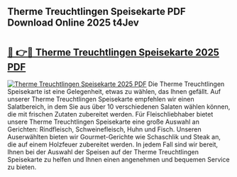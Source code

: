 ## Therme Treuchtlingen Speisekarte PDF Download Online 2025 t4Jev

# <h2><a href="http://gc5gdja.nevu.top/?p=Therme+Treuchtlingen+Speisekarte">🔗 👉🔴 Therme Treuchtlingen Speisekarte 2025 PDF</a></h2>

[![Therme Treuchtlingen Speisekarte 2025 PDF](https://i.imgur.com/dBaPXMq.png)](http://gc5gdja.nevu.top/?p=Therme+Treuchtlingen+Speisekarte)
Die Therme Treuchtlingen Speisekarte ist eine Gelegenheit, etwas zu wählen, das Ihnen gefällt. Auf unserer Therme Treuchtlingen Speisekarte empfehlen wir einen Salatbereich, in dem Sie aus über 10 verschiedenen Salaten wählen können, die mit frischen Zutaten zubereitet werden. Für Fleischliebhaber bietet unsere Therme Treuchtlingen Speisekarte eine große Auswahl an Gerichten: Rindfleisch, Schweinefleisch, Huhn und Fisch. Unseren Auserwählten bieten wir Gourmet-Gerichte wie Schaschlik und Steak an, die auf einem Holzfeuer zubereitet werden. In jedem Fall sind wir bereit, Ihnen bei der Auswahl der Speisen auf der Therme Treuchtlingen Speisekarte zu helfen und Ihnen einen angenehmen und bequemen Service zu bieten.
